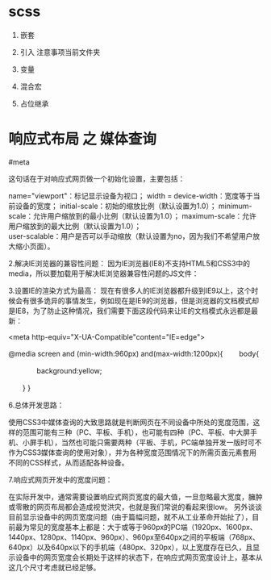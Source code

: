 # scss

  1. 嵌套

  2. 引入  注意事项当前文件夹

  3. 变量

  4. 混合宏

  5. 占位继承



# 响应式布局 之 媒体查询

<style>

// 如果文档宽度小于 300 像素则修改背景颜色(background-color):
@media screen and (max-width: 300px) {
    body {  
        background-color:lightblue;
    }
}


@media mediatype and|not|only (media feature) {
    CSS-Code;
}


<link rel="stylesheet" media="mediatype and|not|only (media feature)" href="mystylesheet.css">




@media (orientation: portrait) {
    .box{height: 100px;width: 100px;background-color: lightgreen; }       
}

方向指定了设备处于横屏（宽度大于宽度）模式还是竖屏（高度大于宽度）模式

　　值：landscape(横屏) | portrait(竖屏)


@media all and (min-width: 700px) and (orientation: landscape) { ... }

@media (min-width: 700px) and (orientation: landscape) { ... }

</style>

#meta
<meta name="viewport" content="width=device-width, initial-scale=1.0, maximum-scale=1.0, user-scalable=no">

这句话在于对响应式网页做一个初始化设置，主要包括：

name="viewport"：标记显示设备为视口；
width = device-width：宽度等于当前设备的宽度；
initial-scale：初始的缩放比例（默认设置为1.0）；
minimum-scale：允许用户缩放到的最小比例（默认设置为1.0）；
maximum-scale：允许用户缩放到的最大比例（默认设置为1.0）；   
user-scalable：用户是否可以手动缩放（默认设置为no，因为我们不希望用户放大缩小页面）。


2.解决IE浏览器的兼容性问题：
因为IE浏览器(IE8)不支持HTML5和CSS3中的media，所以要加载用于解决IE浏览器兼容性问题的JS文件：

<!--[if lt IE 9]>

<script src="https://oss.maxcdn.com/libs/html5shiv/3.7.0/html5shiv.js"></script>

<script src="https://oss.maxcdn.com/libs/respond.js/1.3.0/respond.min.js"></script>

<![endif]-->
3.设置IE的渲染方式为最高：
现在有很多人的IE浏览器都升级到IE9以上，这个时候会有很多诡异的事情发生，例如现在是IE9的浏览器，但是浏览器的文档模式却是IE8，为了防止这种情况，我们需要下面这段代码来让IE的文档模式永远都是最新：

<meta http-equiv="X-UA-Compatible"content="IE=edge">

@media screen and (min-width:960px) and(max-width:1200px){
　　body{

　　　　background:yellow;

　　}
}

6.总体开发思路：

 

使用CSS3中媒体查询的大致思路就是判断网页在不同设备中所处的宽度范围，这样的范围可能有三种（PC、平板、手机），也可能有四种（PC、平板、中大屏手机、小屏手机），当然也可能只需要两种（平板、手机，PC端单独开发一版时可不作为CSS3媒体查询的使用对象），并为各种宽度范围情况下的所需页面元素套用不同的CSS样式，从而适配各种设备。

7.响应式网页开发中的宽度问题：

在实际开发中，通常需要设置响应式网页宽度的最大值，一旦忽略最大宽度，臃肿或零散的网页布局都会造成视觉洪灾，也就是我们常说的看起来很low。
另外谈谈目前显示设备中的网页宽度问题（由于篇幅问题，就不从工业革命开始扯了），目前最为常见的宽度基本上都是：大于或等于960px的PC端（1920px、1600px、1440px、1280px、1140px、960px）、960px至640px之间的平板端（768px、640px）以及640px以下的手机端（480px、320px），以上宽度存在已久，且显示设备中的网页宽度会长期处于这样的状态下，在响应式网页宽度设计上，基本从这几个尺寸考虑就已经足够。